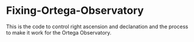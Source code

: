 # Fixing-Ortega-Observatory
This is the code to control right ascension and declanation and the process to make it work for the Ortega Observatory.
